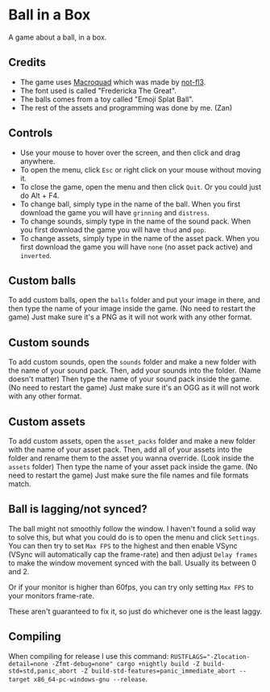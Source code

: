 # Ball in a Box
A game about a ball, in a box.

## Credits
- The game uses [Macroquad](https://macroquad.rs/) which was made by [not-fl3](https://github.com/not-fl3).
- The font used is called "Fredericka The Great".
- The balls comes from a toy called "Emoji Splat Ball".
- The rest of the assets and programming was done by me. (Zan)

## Controls
- Use your mouse to hover over the screen, and then click and drag anywhere.
- To open the menu, click `Esc` or right click on your mouse without moving it.
- To close the game, open the menu and then click `Quit`. Or you could just do Alt + F4.
- To change ball, simply type in the name of the ball. When you first download the game you will have `grinning` and `distress`.
- To change sounds, simply type in the name of the sound pack. When you first download the game you will have `thud` and `pop`.
- To change assets, simply type in the name of the asset pack. When you first download the game you will have `none` (no asset pack active) and `inverted`.

## Custom balls
To add custom balls, open the `balls` folder and put your image in there, and then type the name of your image inside the game. (No need to restart the game) Just make sure it's a PNG as it will not work with any other format.

## Custom sounds
To add custom sounds, open the `sounds` folder and make a new folder with the name of your sound pack. Then, add your sounds into the folder. (Name doesn't matter) Then type the name of your sound pack inside the game. (No need to restart the game) Just make sure it's an OGG as it will not work with any other format.

## Custom assets
To add custom assets, open the `asset_packs` folder and make a new folder with the name of your asset pack. Then, add all of your assets into the folder and rename them to the asset you wanna override. (Look inside the `assets` folder) Then type the name of your asset pack inside the game. (No need to restart the game) Just make sure the file names and file formats match.

## Ball is lagging/not synced?
The ball might not smoothly follow the  window. I haven't found a solid way to solve this, but what you could do is to open the menu and click `Settings`. You can then try to set `Max FPS` to the highest and then enable VSync (VSync will automatically cap the frame-rate) and then adjust `Delay frames` to make the window movement synced with the ball. Usually its between 0 and 2.

Or if your monitor is higher than 60fps, you can try only setting `Max FPS` to your monitors frame-rate.

These aren't guaranteed to fix it, so just do whichever one is the least laggy.

## Compiling
When compiling for release I use this command: `RUSTFLAGS="-Zlocation-detail=none -Zfmt-debug=none" cargo +nightly build -Z build-std=std,panic_abort -Z build-std-features=panic_immediate_abort --target x86_64-pc-windows-gnu --release`.